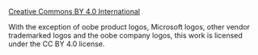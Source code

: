 [Creative Commons BY 4.0 International](https://creativecommons.org/licenses/by/4.0/legalcode)

With the exception of oobe product logos, Microsoft logos, other vendor trademarked logos and the oobe company logos, this work is licensed under the CC BY 4.0 license.
